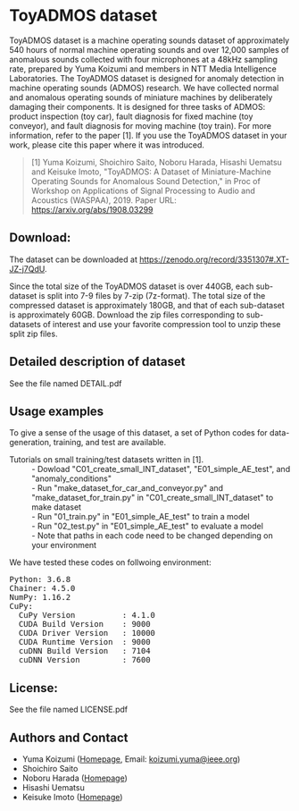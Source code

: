 # ToyADMOS dataset
ToyADMOS dataset is a machine operating sounds dataset of approximately 540 hours of normal machine operating sounds and over 12,000 samples of anomalous sounds collected with four microphones at a 48kHz sampling rate, prepared by Yuma Koizumi and members in NTT Media Intelligence Laboratories. The ToyADMOS dataset is designed for anomaly detection in machine operating sounds (ADMOS) research. We have collected normal and anomalous operating sounds of miniature machines by deliberately damaging their components. It is designed for three tasks of ADMOS: product inspection (toy car), fault diagnosis for fixed machine (toy conveyor), and fault diagnosis for moving machine (toy train). For more information, refer to the paper [1]. If you use the ToyADMOS dataset in your work, please cite this paper where it was introduced.

>[1] Yuma Koizumi, Shoichiro Saito, Noboru Harada, Hisashi Uematsu and Keisuke Imoto, "ToyADMOS: A Dataset of Miniature-Machine Operating Sounds for Anomalous Sound Detection," in Proc of Workshop on Applications of Signal Processing to Audio and Acoustics (WASPAA), 2019.
> Paper URL: https://arxiv.org/abs/1908.03299

## Download:
The dataset can be downloaded at https://zenodo.org/record/3351307#.XT-JZ-j7QdU. 

Since the total size of the ToyADMOS dataset is over 440GB, each sub-dataset is split into 7-9 files by 7-zip (7z-format). The total size of the compressed dataset is approximately 180GB, and that of each sub-dataset is approximately 60GB. Download the zip files corresponding to sub-datasets of interest and use your favorite compression tool to unzip these split zip files. 


## Detailed description of dataset
See the file named DETAIL.pdf

## Usage examples

To give a sense of the usage of this dataset, a set of Python codes for data-generation, training, and test are available. 

 <dl>
  <dt>Tutorials on small training/test datasets written in [1].</dt>
  <dd> - Dowload "C01_create_small_INT_dataset", "E01_simple_AE_test", and "anomaly_conditions"</dd>
  <dd> - Run "make_dataset_for_car_and_conveyor.py" and "make_dataset_for_train.py" in "C01_create_small_INT_dataset" to make dataset</dd>
  <dd> - Run "01_train.py" in "E01_simple_AE_test" to train a model</dd>
  <dd> - Run "02_test.py" in "E01_simple_AE_test" to evaluate a model</dd>
  <dd> - Note that paths in each code need to be changed depending on your environment</dd>
</dl> 
  

We have tested these codes on follwoing environment:
<pre>
Python: 3.6.8
Chainer: 4.5.0
NumPy: 1.16.2
CuPy:
  CuPy Version          : 4.1.0
  CUDA Build Version    : 9000
  CUDA Driver Version   : 10000
  CUDA Runtime Version  : 9000
  cuDNN Build Version   : 7104
  cuDNN Version         : 7600
</pre>

## License: 
See the file named LICENSE.pdf

## Authors and Contact
- Yuma Koizumi ([Homepage](https://sites.google.com/site/yumakoizumiweb/profile-english), Email: <koizumi.yuma@ieee.org>)
- Shoichiro Saito
- Noboru Harada ([Homepage](http://www.kecl.ntt.co.jp/people/harada.noboru/index.html))
- Hisashi Uematsu
- Keisuke Imoto ([Homepage](https://sites.google.com/site/ksukeimoto/))
